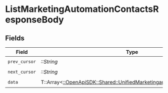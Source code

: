 # ListMarketingAutomationContactsResponseBody


## Fields

| Field                                                                                                                                     | Type                                                                                                                                      | Required                                                                                                                                  | Description                                                                                                                               |
| ----------------------------------------------------------------------------------------------------------------------------------------- | ----------------------------------------------------------------------------------------------------------------------------------------- | ----------------------------------------------------------------------------------------------------------------------------------------- | ----------------------------------------------------------------------------------------------------------------------------------------- |
| `prev_cursor`                                                                                                                             | *::String*                                                                                                                                | :heavy_check_mark:                                                                                                                        | N/A                                                                                                                                       |
| `next_cursor`                                                                                                                             | *::String*                                                                                                                                | :heavy_check_mark:                                                                                                                        | N/A                                                                                                                                       |
| `data`                                                                                                                                    | T::Array<[::OpenApiSDK::Shared::UnifiedMarketingautomationContactOutput](../../models/shared/unifiedmarketingautomationcontactoutput.md)> | :heavy_check_mark:                                                                                                                        | N/A                                                                                                                                       |